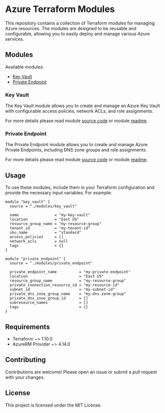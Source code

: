 # Azure Terraform Modules

This repository contains a collection of Terraform modules for managing Azure resources. The modules are designed to be reusable and configurable, allowing you to easily deploy and manage various Azure services.

## Modules

Available modules:
- [Key Vault](#key-vault)
- [Private Endpoint](#private-endpoint)

### Key Vault

The Key Vault module allows you to create and manage an Azure Key Vault with configurable access policies, network ACLs, and role assignments.

For more details please read module [source code](./modules/key_vault/) or module [readme](./modules/key_vault/module.md).

### Private Endpoint

The Private Endpoint module allows you to create and manage Azure Private Endpoints, including DNS zone groups and role assignments.

For more details please read module [source code](./modules/private_endpoint/) or module [readme](./modules/private_endpoint/module.md).

## Usage

To use these modules, include them in your Terraform configuration and provide the necessary input variables. For example:

```hcl
module "key_vault" {
  source = "./modules/key_vault"

  name                = "my-key-vault"
  location            = "East US"
  resource_group_name = "my-resource-group"
  tenant_id           = "my-tenant-id"
  sku_name            = "standard"
  access_policies     = []
  network_acls        = null
  tags                = {}
}

module "private_endpoint" {
  source = "./modules/private_endpoint"

  private_endpoint_name          = "my-private-endpoint"
  location                       = "East US"
  resource_group_name            = "my-resource-group"
  private_connection_resource_id = "my-resource-id"
  subnet_id                      = "my-subnet-id"
  private_dns_zone_group_name    = "my-dns-zone-group"
  private_dns_zone_group_id      = []
  subresource_names              = []
  tags                           = {}
}
```

## Requirements

- Terraform ~> 1.10.0
- AzureRM Provider ~> 4.14.0

## Contributing

Contributions are welcome! Please open an issue or submit a pull request with your changes.

## License

This project is licensed under the MIT License.
